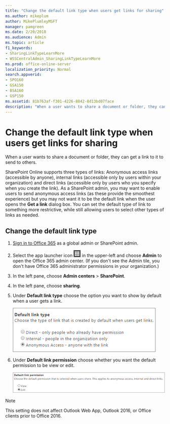 ```yaml
---
title: "Change the default link type when users get links for sharing"
ms.author: mikeplum
author: MikePlumleyMSFT
manager: pamgreen
ms.date: 2/20/2018
ms.audience: Admin
ms.topic: article
f1_keywords:
- SharingLinkTypeLearnMore
- WSSCentralAdmin_SharingLinkTypeLearnMore
ms.prod: office-online-server
localization_priority: Normal
search.appverid:
- SPO160
- GSA150
- BSA160
- GSP150
ms.assetid: 81b763af-f301-4226-8842-8d13bd07face
description: "When a user wants to share a document or folder, they can get a link to it to send to others."
---
```


# Change the default link type when users get links for sharing

When a user wants to share a document or folder, they can get a link to it to send to others.
  
SharePoint Online supports three types of links: Anonymous access links (accessible by anyone), internal links (accessible only by users within your organization) and direct links (accessible only by users who you specify when you create the link). As a SharePoint admin, you may want to enable users to send anonymous access links (as these provide the smoothest experience) but you may not want it to be the default link when the user opens the **Get a link** dialog box. You can set the default type of link to something more restrictive, while still allowing users to select other types of links as needed. 
  
## Change the default link type

1. [Sign in to Office 365](e9eb7d51-5430-4929-91ab-6157c5a050b4) as a global admin or SharePoint admin. 
    
2. Select the app launcher icon ![The icon that looks like a waffle and represents a button click that will reveal multiple application tiles for selection.](media/3b8a317e-13ba-4bd4-864e-1ccd47af39ee.png) in the upper-left and choose **Admin** to open the Office 365 admin center. (If you don't see the Admin tile, you don't have Office 365 administrator permissions in your organization.) 
    
3. In the left pane, choose **Admin centers** > **SharePoint**.
    
4. In the left pane, choose **sharing**.
    
5. Under **Default link type** choose the option you want to show by default when a user gets a link. 
    
    ![Default link type dialog box](media/4dc58d77-dccd-474f-b0fb-8ff8b3f1c088.png)
  
6. Under **Default link permission** choose whether you want the default permission to be view or edit. 
    
    ![Screenshot of default link permissions which are view and edit.](media/17172082-7cc4-44e4-9b73-3a0ea9acc577.png)
  
> [!NOTE]
> This setting does not affect Outlook Web App, Outlook 2016, or Office clients prior to Office 2016. 
  


